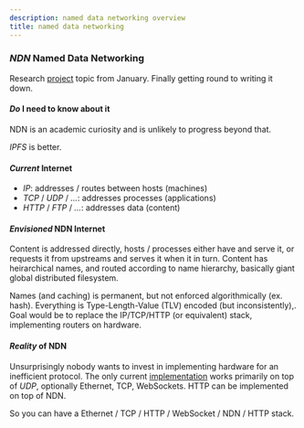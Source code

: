 ```yaml
---
description: named data networking overview
title: named data networking
---
```


### _NDN_ Named Data Networking

Research [project](https://github.com/erred/uva-rp1) topic from January.
Finally getting round to writing it down.

#### _Do_ I need to know about it

NDN is an academic curiosity
and is unlikely to progress beyond that.

_IPFS_ is better.

#### _Current_ Internet

- _IP_: addresses / routes between hosts (machines)
- _TCP_ / _UDP_ / _..._: addresses processes (applications)
- _HTTP_ / _FTP_ / _..._: addresses data (content)

#### _Envisioned_ NDN Internet

Content is addressed directly,
hosts / processes either have and serve it,
or requests it from upstreams and serves it when it in turn.
Content has heirarchical names, and routed according to name hierarchy,
basically giant global distributed filesystem.

Names (and caching) is permanent,
but not enforced algorithmically (ex. hash).
Everything is Type-Length-Value (TLV) encoded (but inconsistently),.
Goal would be to replace the IP/TCP/HTTP (or equivalent) stack,
implementing routers on hardware.

#### _Reality_ of NDN

Unsurprisingly nobody wants to invest in implementing hardware
for an inefficient protocol.
The only current [implementation](https://github.com/named-data/NFD)
works primarily on top of _UDP_, optionally Ethernet, TCP, WebSockets.
HTTP can be implemented on top of NDN.

So you can have a Ethernet / TCP / HTTP / WebSocket / NDN / HTTP stack.

